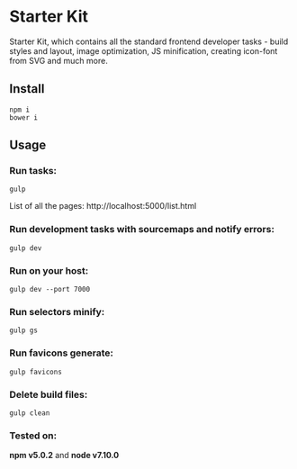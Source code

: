 # Starter Kit

Starter Kit, which contains all the standard frontend developer tasks - build styles and layout, image optimization, JS minification, creating icon-font from SVG and much more.

## Install

```smartyconfig
npm i
bower i
```

## Usage

### Run tasks:
```smartyconfig
gulp
```

List of all the pages:
http://localhost:5000/list.html

### Run development tasks with sourcemaps and notify errors:
```smartyconfig
gulp dev
```

### Run on your host:
```smartyconfig
gulp dev --port 7000
```

### Run selectors minify:
```smartyconfig
gulp gs
```

### Run favicons generate:
```smartyconfig
gulp favicons
```

### Delete build files:
```smartyconfig
gulp clean
```

### Tested on:
 
**npm v5.0.2** and **node v7.10.0**
